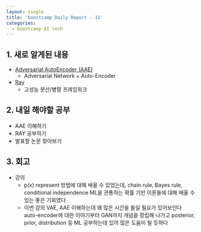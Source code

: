 ```yaml
---
layout: single
title: 'boostcamp Daily Report - 11'
categories:
  - boostcamp AI tech
---
```


## 1. 새로 알게된 내용

- [Adversarial AutoEncoder (AAE)](https://greeksharifa.github.io/generative%20model/2020/08/23/AAE/)
	- Adversarial Network + Auto-Encoder
- [Ray](https://medium.com/riiid-teamblog-kr/ray-%ED%99%95%EC%9E%A5-%EA%B0%80%EB%8A%A5%ED%95%9C-%EA%B3%A0%EC%84%B1%EB%8A%A5-%EB%B6%84%EC%82%B0-%EB%B3%91%EB%A0%AC-machine-learning-%ED%94%84%EB%A0%88%EC%9E%84%EC%9B%8C%ED%81%AC-f17f9c9cbef3) 
	- 고성능 분산/병렬 프레임워크

## 2. 내일 해야할 공부

- AAE 이해하기
- RAY 공부하기
- 발표할 논문 찾아보기

## 3. 회고

- 강의
	- p(x) represent 방법에 대해 배울 수 있었는데, chain rule, Bayes rule, conditional independence ML을 관통하는 확률 기반 이론들에 대해 배울 수 있는 좋은 기회였다
	- 이번 강의 VAE, AAE 이해하는데 꽤 많은 시간을 들일 필요가 있어보인다 auto-encoder에 대한 이야기부터 GAN까지 개념을 정립해 나가고 posterior, prior, distribution 등 ML 공부하는데 있어 많은 도움이 될 듯하다
